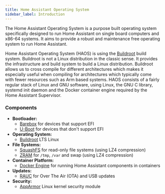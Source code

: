 ```yaml
---
title: Home Assistant Operating System
sidebar_label: Introduction
---
```


The Home Assistant Operating System is a purpose built operating system specifically designed to run Home Assistant on single board computers and x86-64 systems. It aims to provide a robust and maintenance free operating system to run Home Assistant.

Home Assistant Operating System (HAOS) is using the [Buildroot](https://buildroot.org/) build system. Buildroot is not a Linux distribution in the classic sense. It provides the infrastructure and build system to build a Linux distribution. Buildroot allows us to cross compile for different architectures which makes it especially useful when compiling for architectures which typically come with fewer resources such as Arm based systems. HAOS consists of a fairly regular stack of Linux and GNU software, using Linux, the GNU C library, systemd init daemon and the Docker container engine required by the Home Assistant Supervisor.

### Components

- **Bootloader:**
  - [Barebox](https://barebox.org/) for devices that support EFI
  - [U-Boot](https://www.denx.de/wiki/U-Boot) for devices that don't support EFI
- **Operating System:**
  - [Buildroot](https://buildroot.org/) LTS Linux
- **File Systems:**
  - [SquashFS](https://www.kernel.org/doc/Documentation/filesystems/squashfs.txt) for read-only file systems (using LZ4 compression)
  - [ZRAM](https://www.kernel.org/doc/Documentation/blockdev/zram.txt) for `/tmp`, `/var` and swap (using LZ4 compression)
- **Container Platform:**
  - [Docker Engine](https://docs.docker.com/engine/) for running Home Assistant components in containers
- **Updates:**
  - [RAUC](https://rauc.io/) for Over The Air (OTA) and USB updates
- **Security:**
  - [AppArmor](https://apparmor.net/) Linux kernel security module